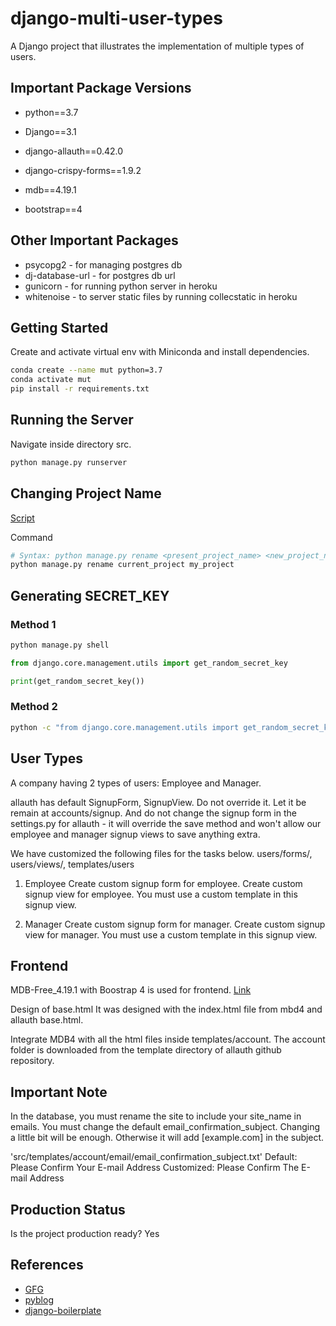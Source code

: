 # django-multi-user-types
A Django project that illustrates the implementation of multiple types of users.

## Important Package Versions
- python==3.7
- Django==3.1
- django-allauth==0.42.0
- django-crispy-forms==1.9.2

- mdb==4.19.1
- bootstrap==4

## Other Important Packages
- psycopg2 - for managing postgres db
- dj-database-url - for postgres db url
- gunicorn - for running python server in heroku
- whitenoise - to server static files by running collecstatic in heroku

## Getting Started
Create and activate virtual env with Miniconda and install dependencies.
```bash
conda create --name mut python=3.7
conda activate mut
pip install -r requirements.txt
```

## Running the Server
Navigate inside directory src.
```bash
python manage.py runserver
```

## Changing Project Name
[Script]('./src/core/management/commands/rename.py')

Command
```bash
# Syntax: python manage.py rename <present_project_name> <new_project_name>
python manage.py rename current_project my_project
```

## Generating SECRET_KEY

### Method 1
```bash
python manage.py shell
```
```python
from django.core.management.utils import get_random_secret_key

print(get_random_secret_key())
```

### Method 2
```bash
python -c "from django.core.management.utils import get_random_secret_key; print(get_random_secret_key())"
```

## User Types
A company having 2 types of users: Employee and Manager.

allauth has default SignupForm, SignupView. Do not override it. Let it be remain at accounts/signup. And do not change the signup form in the settings.py for allauth - it will override the save method and won't allow our employee and manager signup views to save anything extra.

We have customized the following files for the tasks below.
users/forms/, users/views/, templates/users

1. Employee
Create custom signup form for employee.
Create custom signup view for employee.
You must use a custom template in this signup view.

2. Manager
Create custom signup form for manager.
Create custom signup view for manager.
You must use a custom template in this signup view.

## Frontend
MDB-Free_4.19.1 with Boostrap 4 is used for frontend. [Link](https://mdbootstrap.com/docs/jquery/getting-started/download/)

Design of base.html
It was designed with the index.html file from mbd4 and allauth base.html.

Integrate MDB4 with all the html files inside templates/account.
The account folder is downloaded from the template directory of allauth github repository.

## Important Note
In the database, you must rename the site to include your site_name in emails.
You must change the default email_confirmation_subject. Changing a little bit will be enough. Otherwise it will add [example.com] in the subject.

'src/templates/account/email/email_confirmation_subject.txt'
Default: Please Confirm Your E-mail Address
Customized: Please Confirm The E-mail Address

## Production Status
Is the project production ready?
Yes

## References
- [GFG](https://www.geeksforgeeks.org/python-extending-and-customizing-django-allauth/)
- [pyblog](https://github.com/thehimel/pyblog)
- [django-boilerplate](https://github.com/thehimel/django-boilerplate)
